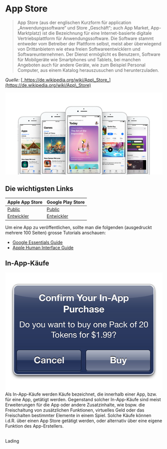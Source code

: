 # App Store

> App Store (aus der englischen Kurzform für application „Anwendungssoftware“ und Store „Geschäft“; auch App Market, App-Marktplatz) ist die Bezeichnung für eine Internet-basierte digitale Vertriebsplattform für Anwendungssoftware. Die Software stammt entweder vom Betreiber der Plattform selbst, meist aber überwiegend von Drittanbietern wie etwa freien Softwareentwicklern und Softwareunternehmen. Der Dienst ermöglicht es Benutzern, Software für Mobilgeräte wie Smartphones und Tablets, bei manchen Angeboten auch für andere Geräte, wie zum Beispiel Personal Computer, aus einem Katalog herauszusuchen und herunterzuladen.

_Quelle:_ [_https://de.wikipedia.org/wiki/App\_Store_](https://de.wikipedia.org/wiki/App\_Store)

![](../.gitbook/assets/og.png)

## Die wichtigsten Links

| Apple App Store                                           | Google Play Store                                      |
| --------------------------------------------------------- | ------------------------------------------------------ |
| [Public](https://itunes.apple.com/ch/genre/ios/id36?mt=8) | [Public](https://play.google.com/store/apps?hl=de)     |
| [Entwickler](https://developer.apple.com)                 | [Entwickler](https://developer.android.com/index.html) |

Um eine App zu veröffentlichen, sollte man die folgenden (ausgedruckt mehrere 100 Seiten) grosse Tutorials anschauen:

* [Google Essentials Guide](https://developer.android.com/distribute/essentials/index.html)
* [Apple Human Interface Guide](https://developer.apple.com/ios/human-interface-guidelines/overview/design-principles/)

## In-App-Käufe

![](../.gitbook/assets/inapppurchases.jpg) Als In-App-Käufe werden Käufe bezeichnet, die innerhalb einer App, bzw. für eine App, getätigt werden. Gegenstand solcher In-App-Käufe sind meist Erweiterungen für die App oder andere Zusatzinhalte, wie bspw. die Freischaltung von zusätzlichen Funktionen, virtuelles Geld oder das Freischalten bestimmter Elemente in einem Spiel. Solche Käufe können i.d.R. über einen App Store getätigt werden, oder alternativ über eine eigene Funktion des App-Erstellers.

\
Lading&#x20;

